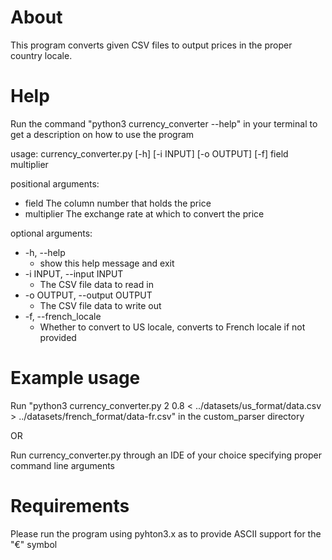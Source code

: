 # About
This program converts given CSV files to output prices in the proper country locale.

# Help
Run the command "python3 currency_converter --help" in your terminal to get a description on how to use the program

usage: currency_converter.py [-h] [-i INPUT] [-o OUTPUT] [-f] field multiplier

positional arguments:<br />
  * field                 The column number that holds the price<br />
  * multiplier            The exchange rate at which to convert the price<br />

optional arguments:<br />
  * -h, --help
    * show this help message and exit<br />
  * -i INPUT, --input INPUT<br />
    * The CSV file data to read in
  * -o OUTPUT, --output OUTPUT<br />
    * The CSV file data to write out
  * -f, --french_locale
    * Whether to convert to US locale, converts to French locale if not provided<br />
  

# Example usage
Run "python3 currency_converter.py 2 0.8 < ../datasets/us_format/data.csv > ../datasets/french_format/data-fr.csv" in the custom_parser directory

OR

Run currency_converter.py through an IDE of your choice specifying proper command line arguments

# Requirements
Please run the program using pyhton3.x as to provide ASCII support for the "€" symbol
